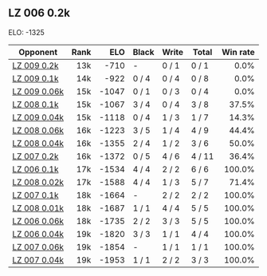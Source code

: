 ## LZ 006 0.2k ##

ELO: -1325

Opponent | Rank | ELO | Black | Write | Total | Win rate
---------|-----:|----:|-------|-------|-------|-------:
[LZ 009 0.2k](LZ%20009%200.2k.md) | 13k | -710 | - | 0 / 1 | 0 / 1 | 0.0%
[LZ 009 0.1k](LZ%20009%200.1k.md) | 14k | -922 | 0 / 4 | 0 / 4 | 0 / 8 | 0.0%
[LZ 009 0.06k](LZ%20009%200.06k.md) | 15k | -1047 | 0 / 1 | 0 / 3 | 0 / 4 | 0.0%
[LZ 008 0.1k](LZ%20008%200.1k.md) | 15k | -1067 | 3 / 4 | 0 / 4 | 3 / 8 | 37.5%
[LZ 009 0.04k](LZ%20009%200.04k.md) | 15k | -1118 | 0 / 4 | 1 / 3 | 1 / 7 | 14.3%
[LZ 008 0.06k](LZ%20008%200.06k.md) | 16k | -1223 | 3 / 5 | 1 / 4 | 4 / 9 | 44.4%
[LZ 008 0.04k](LZ%20008%200.04k.md) | 16k | -1355 | 2 / 4 | 1 / 2 | 3 / 6 | 50.0%
[LZ 007 0.2k](LZ%20007%200.2k.md) | 16k | -1372 | 0 / 5 | 4 / 6 | 4 / 11 | 36.4%
[LZ 006 0.1k](LZ%20006%200.1k.md) | 17k | -1534 | 4 / 4 | 2 / 2 | 6 / 6 | 100.0%
[LZ 008 0.02k](LZ%20008%200.02k.md) | 17k | -1588 | 4 / 4 | 1 / 3 | 5 / 7 | 71.4%
[LZ 007 0.1k](LZ%20007%200.1k.md) | 18k | -1664 | - | 2 / 2 | 2 / 2 | 100.0%
[LZ 008 0.01k](LZ%20008%200.01k.md) | 18k | -1687 | 1 / 1 | 4 / 4 | 5 / 5 | 100.0%
[LZ 006 0.06k](LZ%20006%200.06k.md) | 18k | -1735 | 2 / 2 | 3 / 3 | 5 / 5 | 100.0%
[LZ 006 0.04k](LZ%20006%200.04k.md) | 19k | -1820 | 3 / 3 | 1 / 1 | 4 / 4 | 100.0%
[LZ 007 0.06k](LZ%20007%200.06k.md) | 19k | -1854 | - | 1 / 1 | 1 / 1 | 100.0%
[LZ 007 0.04k](LZ%20007%200.04k.md) | 19k | -1953 | 1 / 1 | 2 / 2 | 3 / 3 | 100.0%
